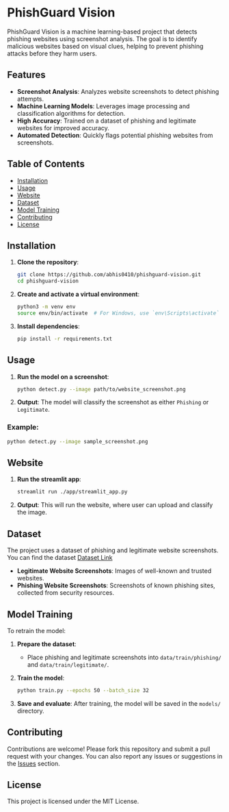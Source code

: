 # PhishGuard Vision

PhishGuard Vision is a machine learning-based project that detects phishing websites using screenshot analysis. The goal is to identify malicious websites based on visual clues, helping to prevent phishing attacks before they harm users.

## Features

- **Screenshot Analysis**: Analyzes website screenshots to detect phishing attempts.
- **Machine Learning Models**: Leverages image processing and classification algorithms for detection.
- **High Accuracy**: Trained on a dataset of phishing and legitimate websites for improved accuracy.
- **Automated Detection**: Quickly flags potential phishing websites from screenshots.
  
## Table of Contents

- [Installation](#installation)
- [Usage](#usage)
- [Website](#website)
- [Dataset](#dataset)
- [Model Training](#model-training)
- [Contributing](#contributing)
- [License](#license)

## Installation

1. **Clone the repository**:
   ```bash
   git clone https://github.com/abhis0410/phishguard-vision.git
   cd phishguard-vision
   ```

2. **Create and activate a virtual environment**:
   ```bash
   python3 -m venv env
   source env/bin/activate  # For Windows, use `env\Scripts\activate`
   ```

3. **Install dependencies**:
   ```bash
   pip install -r requirements.txt
   ```

## Usage

1. **Run the model on a screenshot**:
   ```bash
   python detect.py --image path/to/website_screenshot.png
   ```

2. **Output**: The model will classify the screenshot as either `Phishing` or `Legitimate`.

### Example:
```bash
python detect.py --image sample_screenshot.png
```


## Website

1. **Run the streamlit app**:
   ```bash
   streamlit run ./app/streamlit_app.py
   ```

2. **Output**: This will run the website, where user can upload and classify the image.


## Dataset

The project uses a dataset of phishing and legitimate website screenshots. You can find the dataset [Dataset Link](https://www.kaggle.com/datasets/saurabhshahane/phishiris)

- **Legitimate Website Screenshots**: Images of well-known and trusted websites.
- **Phishing Website Screenshots**: Screenshots of known phishing sites, collected from security resources.

## Model Training

To retrain the model:

1. **Prepare the dataset**:
   - Place phishing and legitimate screenshots into `data/train/phishing/` and `data/train/legitimate/`.

2. **Train the model**:
   ```bash
   python train.py --epochs 50 --batch_size 32
   ```

3. **Save and evaluate**:
   After training, the model will be saved in the `models/` directory.

## Contributing

Contributions are welcome! Please fork this repository and submit a pull request with your changes. 
You can also report any issues or suggestions in the [Issues](https://github.com/abhis0410/phishguard-vision/issues) section.

## License

This project is licensed under the MIT License.

